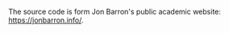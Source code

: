 <!--
 * @Author: likecanyon 1174578375@qq.com
 * @Date: 2024-11-17 11:08:04
 * @LastEditors: likecanyon 1174578375@qq.com
 * @LastEditTime: 2024-11-18 22:45:07
 * @FilePath: \likecanyon.github.io\README.md
 * @Description: 这是默认设置,请设置`customMade`, 打开koroFileHeader查看配置 进行设置: https://github.com/OBKoro1/koro1FileHeader/wiki/%E9%85%8D%E7%BD%AE
-->
The source code is form Jon Barron's public academic website: https://jonbarron.info/.